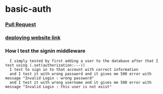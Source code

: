 # basic-auth
  ### [Pull Request](https://github.com/Mohammad-Keath/basic-auth/pull/3)
  ### [deploying website link](https://basic-auth-axai.onrender.com/users)
  ### How I test the signin middleware
      I simply tested by first adding a user to the database after that I test using (.set(authorization:---))
      I test to sign in to that account with correct information
      and I test it with wrong password and it gives me 500 error with message "Invalid Login : wrong password"
      and I test it with wrong username and it gives me 500 error with message "Invalid Login : this user is not exist"
